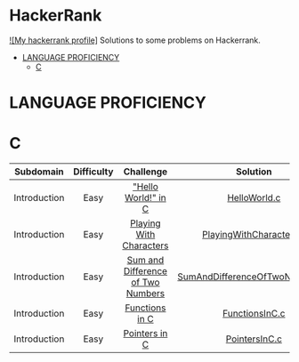 # HackerRank
[![My hackerrank profile]](https://www.hackerrank.com/pranav_03karwa)
Solutions to some problems on Hackerrank.

* [LANGUAGE PROFICIENCY](#language-proficiency)
    * [C](#c)

# LANGUAGE PROFICIENCY
# C

| Subdomain | Difficulty | Challenge | Solution |
|:--:|:--:|:--:|:--:|
| Introduction | Easy | ["Hello World!" in C](https://www.hackerrank.com/challenges/hello-world-c/problem) | [HelloWorld.c](Introduction/Hello_World_in_C.c) |
| Introduction | Easy | [Playing With Characters](https://www.hackerrank.com/challenges/playing-with-characters/problem) | [PlayingWithCharacters.c](Introduction/Playing_With_Characters.c)
| Introduction | Easy | [Sum and Difference of Two Numbers](https://www.hackerrank.com/challenges/sum-numbers-c/problem) | [SumAndDifferenceOfTwoNumbers.c](Introduction/Sum_and_Difference_of_Two_Numbers.c)
| Introduction | Easy | [Functions in C](https://www.hackerrank.com/challenges/functions-in-c/problem) | [FunctionsInC.c](Introduction/Functions_in_C.c)
| Introduction | Easy | [Pointers in C](https://www.hackerrank.com/challenges/pointer-in-c/problem) | [PointersInC.c](Introduction/Pointers_in_C.c)
